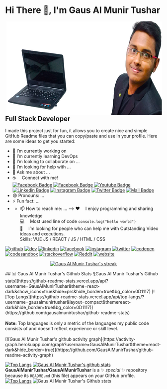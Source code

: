 <h1> Hi There 👋, I'm Gaus Al Munir Tushar </h1>
<img src="https://raw.githubusercontent.com/GausAlMunirTushar/GausAlMunirTushar/main/github-banner-old2-removebg.png" width="500" height="300" title="Gaus Al Munir Tushar" alt="Gaus Al Munir Tushar" align="right">
<h2>Full Stack Developer</h2>

I made this project just for fun, it allows you to create nice and simple GitHub Readme files that you can copy/paste and use in your profile.
Here are some ideas to get you started:
- 🔭 I’m currently working on 
- 🌱 I’m currently learning DevOps
- 👯 I’m looking to collaborate on ...
- 🤔 I’m looking for help with ...
- 💬 Ask me about ...
- :coffee: &emsp;Connect with me! <br>
[![Facebook Badge](https://img.shields.io/badge/-Website-lightgrey?style=for-the-badge&logo=Website&logoColor=white)](https://facebook.com/GausAlMunirTusharPro) 
[![Facebook Badge](https://img.shields.io/badge/Facebook-1877F2?style=for-the-badge&logo=facebook&logoColor=white)](https://facebook.com/GausAlMunirTusharPro) 
[![Youtube Badge](https://img.shields.io/badge/YouTube-FF0000?style=for-the-badge&logo=youtube&logoColor=white)](https://youtube.com/GausAlMunirTushar) 
[![Linkedin Badge](https://img.shields.io/badge/LinkedIn-0077B5?style=for-the-badge&logo=linkedin&logoColor=white)](https://www.linkedin.com/in/gausalmunirtushar) 
[![Instagram Badge](https://img.shields.io/badge/Instagram-E4405F?style=for-the-badge&logo=instagram&logoColor=white)](https://instagram.com/GausAlMunirTushar)
[![Twitter Badge](https://img.shields.io/badge/Twitter-1DA1F2?style=for-the-badge&logo=twitter&logoColor=white)](https://twitter.com/GausAlMunirTushar)
[![Mail Badge](https://img.shields.io/badge/Gmail-D14836?style=for-the-badge&logo=gmail&logoColor=white)](mailto:gausalmunirtushar@gmail.com)
- 😄 Pronouns: ...
- ⚡ Fun fact: ...
- - 📫 How to reach me: ... 
-->
:hearts: &emsp;I enjoy programming and sharing knowledge <br/>
:computer: &emsp;Most used line of code `console.log("hello world")` <br/>
🤔 &emsp;I’m looking for people who can help me with Outstanding Video ideas and executions.<br/>
Skills: VUE JS / REACT / JS / HTML / CSS <br>


[<img src='https://cdn.jsdelivr.net/npm/simple-icons@3.0.1/icons/github.svg' alt='github' height='40'>](https://github.com/GausAlMunirTushar)  [<img src='https://cdn.jsdelivr.net/npm/simple-icons@3.0.1/icons/dev-dot-to.svg' alt='dev' height='40'>](https://dev.to/GausAlMunirTushar)  [<img src='https://cdn.jsdelivr.net/npm/simple-icons@3.0.1/icons/linkedin.svg' alt='linkedin' height='40'>](https://www.linkedin.com/in/GausAlMunirTushar/)  [<img src='https://cdn.jsdelivr.net/npm/simple-icons@3.0.1/icons/facebook.svg' alt='facebook' height='40'>](https://www.facebook.com/GausAlMunirTusharPro)  [<img src='https://cdn.jsdelivr.net/npm/simple-icons@3.0.1/icons/instagram.svg' alt='instagram' height='40'>](https://www.instagram.com/GausAlMunirTushar/)  [<img src='https://cdn.jsdelivr.net/npm/simple-icons@3.0.1/icons/twitter.svg' alt='twitter' height='40'>](https://twitter.com/GausAlMunirTush)  [<img src='https://cdn.jsdelivr.net/npm/simple-icons@3.0.1/icons/codepen.svg' alt='codepen' height='40'>](https://codepen.io/GausAlMunirTushar)  [<img src='https://cdn.jsdelivr.net/npm/simple-icons@3.0.1/icons/codesandbox.svg' alt='codesandbox' height='40'>](https://codesandbox.io/u/GausAlMunirTushar)  [<img src='https://cdn.jsdelivr.net/npm/simple-icons@3.0.1/icons/stackoverflow.svg' alt='stackoverflow' height='40'>](https://stackoverflow.com/users/GausAlMunirTushar)  [<img src='https://cdn.jsdelivr.net/npm/simple-icons@3.0.1/icons/reddit.svg' alt='Reddit' height='40'>](https://www.reddit.com/user/GausAlMunirTushar)  [<img src='https://cdn.jsdelivr.net/npm/simple-icons@3.0.1/icons/icloud.svg' alt='website' height='40'>](https://gausalmunirtushar.com/)  
	
<p align="center">
    <a href="https://github.com/GausAlMunirTushar/github-readme-streak-stats">
        <img title="🔥 Get streak stats for your profile at git.io/streak-stats" alt="Gaus Al Munir Tushar's streak" src="https://github-readme-streak-stats.herokuapp.com/?user=GausAlMunirTushar&theme=black-ice&hide_border=true&stroke=0000&background=060A0CD0"/>
    </a>
</p>
## 📊 Gaus Al Munir Tushar's Github Stats 
![Gaus Al Munir Tushar's Github stats](https://github-readme-stats.vercel.app/api?username=GausAlMunirTushar&theme=react-dark&show_icons=true&hide=prs&hide_border=true&bg_color=0D1117) 
[![Top Langs](https://github-readme-stats.vercel.app/api/top-langs/?username=gausalmunirtushar&layout=compact&themereact-dark&hide_border=true&bg_color=0D1117)](https://github.com/gausalmunirtushar/github-readme-stats)
<br>
 <br/>
  <b>Note:</b> Top languages is only a metric of the languages my public code consists of and doesn't reflect experience or skill level.
<br/>
<br/>
[![Gaus Al Munir Tushar's github activity graph](https://activity-graph.herokuapp.com/graph?username=GausAlMunirTushar&theme=react-dark&hide_border=true)](https://github.com/GausAlMunirTushar/github-readme-activity-graph)

[![Top Langs](https://github-readme-stats.vercel.app/api/top-langs/?username=anuraghazra)](https://github.com/anuraghazra/github-readme-stats)
[![Gaus Al Munir Tushar's github stats](https://github-readme-stats.vercel.app/api?username=gausalmunirtushar)](https://github.com/anuraghazra/github-readme-stats)
**GausAlMunirTushar/GausAlMunirTushar** is a ✨ _special_ ✨ repository because its `README.md` (this file) appears on your GitHub profile.
[![Top Langs](https://github-readme-stats.vercel.app/api/top-langs/?username=anuraghazra&langs_count=8)](https://github.com/anuraghazra/github-readme-stats)
 ![Gaus Al Munir Tushar's Github stats](https://github-readme-stats.vercel.app/api?username=GausAlMunirTushar&count_private=true&theme=tokyonight&hide=contribs,prs)
